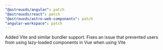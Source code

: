 ```yaml
---
"@astrouxds/angular": patch
"@astrouxds/react": patch
"@astrouxds/astro-web-components": patch
"angular-workspace": patch
---
```


Added Vite and similar bundler support. Fixes an issue that prevented users from using lazy-loaded components in Vue when using Vite
